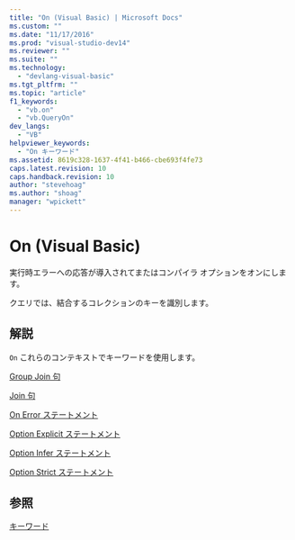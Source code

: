 ```yaml
---
title: "On (Visual Basic) | Microsoft Docs"
ms.custom: ""
ms.date: "11/17/2016"
ms.prod: "visual-studio-dev14"
ms.reviewer: ""
ms.suite: ""
ms.technology: 
  - "devlang-visual-basic"
ms.tgt_pltfrm: ""
ms.topic: "article"
f1_keywords: 
  - "vb.on"
  - "vb.QueryOn"
dev_langs: 
  - "VB"
helpviewer_keywords: 
  - "On キーワード"
ms.assetid: 8619c328-1637-4f41-b466-cbe693f4fe73
caps.latest.revision: 10
caps.handback.revision: 10
author: "stevehoag"
ms.author: "shoag"
manager: "wpickett"
---
```

# On (Visual Basic)
実行時エラーへの応答が導入されてまたはコンパイラ オプションをオンにします。  
  
 クエリでは、結合するコレクションのキーを識別します。  
  
## 解説  
 `On` これらのコンテキストでキーワードを使用します。  
  
 [Group Join 句](../Topic/Group%20Join%20Clause%20\(Visual%20Basic\).md)  
  
 [Join 句](../Topic/Join%20Clause%20\(Visual%20Basic\).md)  
  
 [On Error ステートメント](../Topic/On%20Error%20Statement%20\(Visual%20Basic\).md)  
  
 [Option Explicit ステートメント](../Topic/Option%20Explicit%20Statement%20\(Visual%20Basic\).md)  
  
 [Option Infer ステートメント](../Topic/Option%20Infer%20Statement.md)  
  
 [Option Strict ステートメント](../Topic/Option%20Strict%20Statement.md)  
  
## 参照  
 [キーワード](../Topic/Keywords%20\(Visual%20Basic\).md)